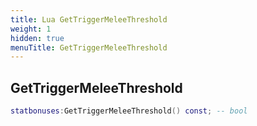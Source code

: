 ```yaml
---
title: Lua GetTriggerMeleeThreshold
weight: 1
hidden: true
menuTitle: GetTriggerMeleeThreshold
---
```

## GetTriggerMeleeThreshold
```lua
statbonuses:GetTriggerMeleeThreshold() const; -- bool
```